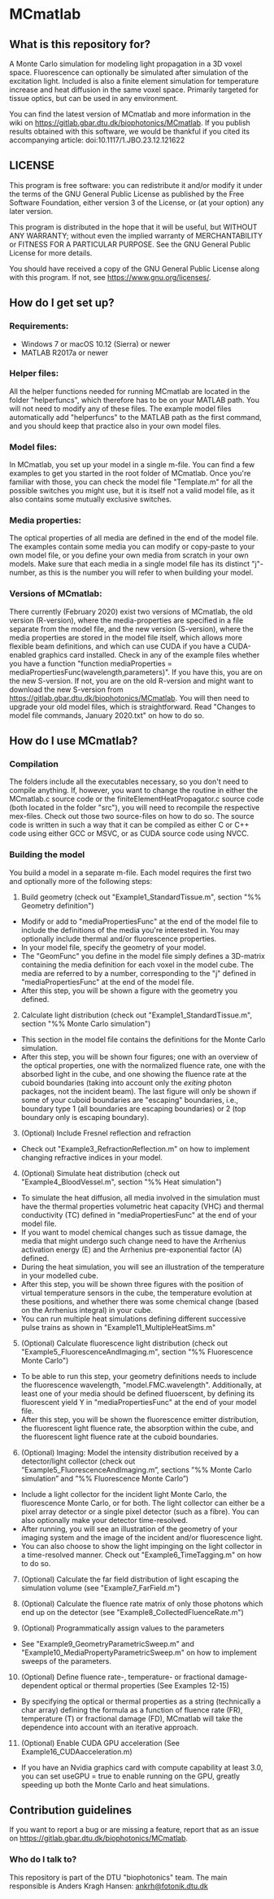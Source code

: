 # MCmatlab

## What is this repository for?

A Monte Carlo simulation for modeling light propagation in a 3D voxel space.
Fluorescence can optionally be simulated after simulation of the excitation light.
Included is also a finite element simulation for temperature increase and heat diffusion in the same voxel space.
Primarily targeted for tissue optics, but can be used in any environment.

You can find the latest version of MCmatlab and more information in the wiki on https://gitlab.gbar.dtu.dk/biophotonics/MCmatlab.
If you publish results obtained with this software, we would be thankful if you cited its accompanying article: doi:10.1117/1.JBO.23.12.121622

## LICENSE

This program is free software: you can redistribute it and/or modify
it under the terms of the GNU General Public License as published by
the Free Software Foundation, either version 3 of the License, or
(at your option) any later version.

This program is distributed in the hope that it will be useful,
but WITHOUT ANY WARRANTY; without even the implied warranty of
MERCHANTABILITY or FITNESS FOR A PARTICULAR PURPOSE.  See the
GNU General Public License for more details.

You should have received a copy of the GNU General Public License
along with this program.  If not, see <https://www.gnu.org/licenses/>.

## How do I get set up?

### Requirements:
- Windows 7 or macOS 10.12 (Sierra) or newer
- MATLAB R2017a or newer

### Helper files:
All the helper functions needed for running MCmatlab are located in the folder "helperfuncs", which therefore has to be on your MATLAB path. You will not need to modify any of these files. The example model files automatically add "helperfuncs" to the MATLAB path as the first command, and you should keep that practice also in your own model files.

### Model files:
In MCmatlab, you set up your model in a single m-file. You can find a few examples to get you started in the root folder of MCmatlab. Once you're familiar with those, you can check the model file "Template.m" for all the possible switches you might use, but it is itself not a valid model file, as it also contains some mutually exclusive switches.

### Media properties:
The optical properties of all media are defined in the end of the model file. The examples contain some media you can modify or copy-paste to your own model file, or you define your own media from scratch in your own models. Make sure that each media in a single model file has its distinct "j"-number, as this is the number you will refer to when building your model.

### Versions of MCmatlab:
There currently (February 2020) exist two versions of MCmatlab, the old version (R-version), where the media-properties are specified in a file separate from the model file, and the new version (S-version), where the media properties are stored in the model file itself, which allows more flexible beam definitions, and which can use CUDA if you have a CUDA-enabled graphics card installed. Check in any of the example files whether you have a function "function mediaProperties = mediaPropertiesFunc(wavelength,parameters)". If you have this, you are on the new S-version. If not, you are on the old R-version and might want to download the new S-version from https://gitlab.gbar.dtu.dk/biophotonics/MCmatlab. You will then need to upgrade your old model files, which is straightforward. Read "Changes to model file commands, January 2020.txt" on how to do so.

## How do I use MCmatlab?
### Compilation

The folders include all the executables necessary, so you don't need to compile anything. If, however, you want to change the routine in either the MCmatlab.c source code or the finiteElementHeatPropagator.c source code (both located in the folder "src"), you will need to recompile the respective mex-files. Check out those two source-files on how to do so. The source code is written in such a way that it can be compiled as either C or C++ code using either GCC or MSVC, or as CUDA source code using NVCC.

### Building the model
You build a model in a separate m-file. Each model requires the first two and optionally more of the following steps:

1. Build geometry (check out "Example1_StandardTissue.m", section "%% Geometry definition")
 - Modify or add to "mediaPropertiesFunc" at the end of the model file to include the definitions of the media you're interested in. You may optionally include thermal and/or fluorescence properties.
 - In your model file, specify the geometry of your model.
 - The "GeomFunc" you define in the model file simply defines a 3D-matrix containing the media definition for each voxel in the model cube. The media are referred to by a number, corresponding to the "j" defined in "mediaPropertiesFunc" at the end of the model file.
 - After this step, you will be shown a figure with the geometry you defined.

2. Calculate light distribution (check out "Example1_StandardTissue.m", section "%% Monte Carlo simulation")
 - This section in the model file contains the definitions for the Monte Carlo simulation.
 - After this step, you will be shown four figures; one with an overview of the optical properties, one with the normalized fluence rate, one with the absorbed light in the cube, and one showing the fluence rate at the cuboid boundaries (taking into account only the *exiting* photon packages, not the incident beam). The last figure will only be shown if some of your cuboid boundaries are "escaping" boundaries, i.e., boundary type 1 (all boundaries are escaping boundaries) or 2 (top boundary only is escaping boundary).

3. (Optional) Include Fresnel reflection and refraction
 - Check out "Example3_RefractionReflection.m" on how to implement changing refractive indices in your model.

4. (Optional) Simulate heat distribution (check out "Example4_BloodVessel.m", section "%% Heat simulation")
 - To simulate the heat diffusion, all media involved in the simulation must have the thermal properties volumetric heat capacity (VHC) and thermal conductivity (TC) defined in "mediaPropertiesFunc" at the end of your model file.
 - If you want to model chemical changes such as tissue damage, the media that might undergo such change need to have the Arrhenius activation energy (E) and the Arrhenius pre-exponential factor (A) defined.
 - During the heat simulation, you will see an illustration of the temperature in your modelled cube.
 - After this step, you will be shown three figures with the position of virtual temperature sensors in the cube, the temperature evolution at these positions, and whether there was some chemical change (based on the Arrhenius integral) in your cube.
 - You can run multiple heat simulations defining different successive pulse trains as shown in "Example11_MultipleHeatSims.m"

5. (Optional) Calculate fluorescence light distribution (check out "Example5_FluorescenceAndImaging.m", section "%% Fluorescence Monte Carlo")
 - To be able to run this step, your geometry definitions needs to include the fluorescence wavelength, "model.FMC.wavelength". Additionally, at least one of your media should be defined fluoerscent, by defining its fluorescent yield Y in "mediaPropertiesFunc" at the end of your model file.
 - After this step, you will be shown the fluorescence emitter distribution, the fluorescent light fluence rate, the absorption within the cube, and the fluorescent light fluence rate at the cuboid boundaries.

6. (Optional) Imaging: Model the intensity distribution received by a detector/light collector (check out ”Example5_FluorescenceAndImaging.m”, sections ”%% Monte Carlo simulation” and ”%% Fluorescence Monte Carlo”)
 - Include a light collector for the incident light Monte Carlo, the fluorescence Monte Carlo, or for both. The light collector can either be a pixel array detector or a single pixel detector (such as a fibre). You can also optionally make your detector time-resolved.
 - After running, you will see an illustration of the geometry of your imaging system and the image of the incident and/or fluorescence light.
 - You can also choose to show the light impinging on the light collector in a time-resolved manner. Check out "Example6_TimeTagging.m" on how to do so.

7. (Optional) Calculate the far field distribution of light escaping the simulation volume (see "Example7_FarField.m")

8. (Optional) Calculate the fluence rate matrix of only those photons which end up on the detector (see "Example8_CollectedFluenceRate.m")

9. (Optional) Programmatically assign values to the parameters
 - See "Example9_GeometryParametricSweep.m" and "Example10_MediaPropertyParametricSweep.m" on how to implement sweeps of the parameters.

10. (Optional) Define fluence rate-, temperature- or fractional damage-dependent optical or thermal properties (See Examples 12-15)
 - By specifying the optical or thermal properties as a string (technically a char array) defining the formula as a function of fluence rate (FR), temperature (T) or fractional damage (FD), MCmatlab will take the dependence into account with an iterative approach.

11. (Optional) Enable CUDA GPU acceleration (See Example16_CUDAacceleration.m)
 - If you have an Nvidia graphics card with compute capability at least 3.0, you can set useGPU = true to enable running on the GPU, greatly speeding up both the Monte Carlo and heat simulations.


## Contribution guidelines

If you want to report a bug or are missing a feature, report that as an issue on https://gitlab.gbar.dtu.dk/biophotonics/MCmatlab.

### Who do I talk to?

This repository is part of the DTU "biophotonics" team.
The main responsible is Anders Kragh Hansen: ankrh@fotonik.dtu.dk
